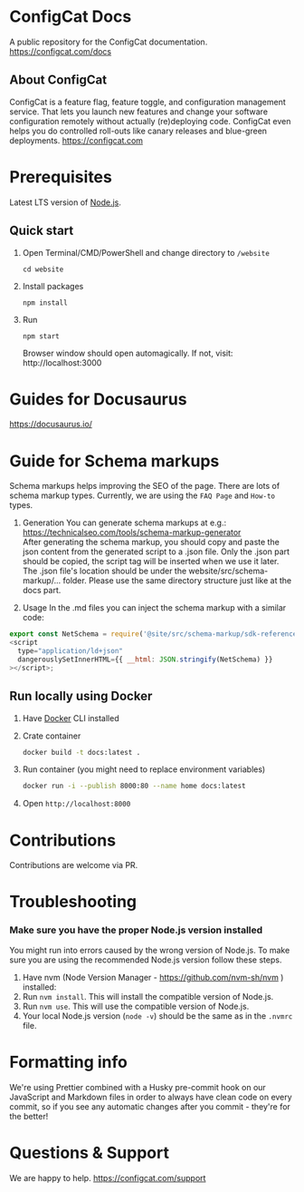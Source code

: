 # ConfigCat Docs

A public repository for the ConfigCat documentation. https://configcat.com/docs

## About ConfigCat

ConfigCat is a feature flag, feature toggle, and configuration management service. That lets you launch new features and change your software configuration remotely without actually (re)deploying code. ConfigCat even helps you do controlled roll-outs like canary releases and blue-green deployments. https://configcat.com

# Prerequisites

Latest LTS version of [Node.js](https://nodejs.org/).

## Quick start

1. Open Terminal/CMD/PowerShell and change directory to `/website`
   ```
   cd website
   ```
2. Install packages
   ```
   npm install
   ```
3. Run
   ```
   npm start
   ```
   Browser window should open automagically. If not, visit: http://localhost:3000

# Guides for Docusaurus

https://docusaurus.io/

# Guide for Schema markups

Schema markups helps improving the SEO of the page. There are lots of schema markup types.
Currently, we are using the `FAQ Page` and `How-to` types.

1. Generation
   You can generate schema markups at e.g.: https://technicalseo.com/tools/schema-markup-generator  
   After generating the schema markup, you should copy and paste the json content from the generated script to a .json file. Only the .json part should be copied, the script tag will be inserted when we use it later.  
   The .json file's location should be under the website/src/schema-markup/... folder. Please use the same directory structure just like at the docs part.

2. Usage
   In the .md files you can inject the schema markup with a similar code:

```javascript
export const NetSchema = require('@site/src/schema-markup/sdk-reference/net.json');
<script
  type="application/ld+json"
  dangerouslySetInnerHTML={{ __html: JSON.stringify(NetSchema) }}
></script>;
```

## Run locally using Docker

1. Have [Docker](https://www.docker.com) CLI installed

2. Crate container
   ```bash
   docker build -t docs:latest .
   ```
3. Run container (you might need to replace environment variables)
   ```bash
   docker run -i --publish 8000:80 --name home docs:latest
   ```
4. Open `http://localhost:8000`

# Contributions

Contributions are welcome via PR.

# Troubleshooting

### Make sure you have the proper Node.js version installed

You might run into errors caused by the wrong version of Node.js. To make sure you are using the recommended Node.js version follow these steps.

1. Have nvm (Node Version Manager - https://github.com/nvm-sh/nvm ) installed:
1. Run `nvm install`. This will install the compatible version of Node.js.
1. Run `nvm use`. This will use the compatible version of Node.js.
1. Your local Node.js version (`node -v`) should be the same as in the `.nvmrc` file.

# Formatting info

We're using Prettier combined with a Husky pre-commit hook on our JavaScript and Markdown files in order to always have clean code on every commit, so if you see any automatic changes after you commit - they're for the better!

# Questions & Support

We are happy to help.
https://configcat.com/support
